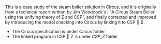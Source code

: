 This is a case study of the steam boiler solution in Circus, and it is originally from a technical report written by Jim Woodcock's : "A Circus Steam Boiler using the unifying theory of Z and CSP", and finally corrected and improved by introducing the model checking into Circus by linking it to CSP || B.

- The Circus specification is under *Circus* folder
- The linked program in CSP || Z is under *CSP_Z* folder
